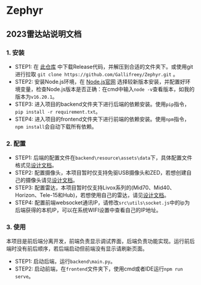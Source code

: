 # Zephyr
## 2023雷达站说明文档
### 1. 安装
* STEP1: 在 [此仓库](https://github.com/Gallifreey/Zephyr.git) 中下载Release代码，并解压到合适的文件夹下。或使用git进行拉取 `git clone https://github.com/Gallifreey/Zephyr.git` 。
* STEP2: 安装Node.js环境，在 [Node.js官网](https://nodejs.org/en) 选择较新版本安装，并配置好环境变量，检查Node.js版本是否正确：在cmd中输入`node -v`查看版本，如我的版本为`v16.20.1`。
* STEP3: 进入项目的backend文件夹下进行后端的依赖安装。使用`pip`指令，`pip install -r requirement.txt`。
* STEP4: 进入项目的frontend文件夹下进行前端的依赖安装。使用`npm`指令，`npm install`会自动下载所有依赖。
### 2. 配置
* STEP1: 后端的配置文件在`backend\resource\assets\data`下，具体配置文件格式见[设计文档](DETAIL.md)。
* STEP2: 配置摄像头，本项目暂时仅支持免驱USB摄像头和ZED，若想创建自己的摄像头请见[设计文档](DETAIL.md)。
* STEP3: 配置雷达，本项目暂时仅支持Livox系列的(Mid70、Mid40、Horizon、Tele-15和Hub)，若想使用自己的雷达，请见[设计文档](DETAIL.md)。
* STEP4: 配置前端websocket通讯IP，请修改`src\utils\socket.js`中的ip为后端获得的本机IP，可以在系统WIFI设置中查看自己的IP地址。
### 3. 使用
本项目是前后端分离开发，前端负责显示调试界面，后端负责功能实现。运行前后端时没有前后顺序，若后端启动但前端没有显示请刷新页面。
* STEP1: 启动后端，运行`backend\main.py`。
* STEP2: 启动前端，在`frontend`文件夹下，使用cmd或者IDE运行`npm run serve`。
